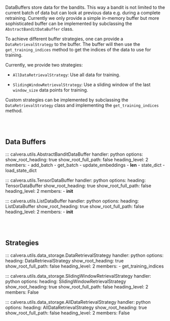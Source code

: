 DataBuffers store data for the bandits. This way a bandit is not limited to the current batch of data but can
look at previous data e.g. during a complete retraining.
Currently we only provide a simple in-memory buffer but more sophisticated buffer can be implemented by
subclassing the `AbstractBanditDataBuffer` class. 

To achieve different buffer strategies, one can provide a `DataRetrievalStrategy` to the buffer.
The buffer will then use the `get_training_indices` method to get the indices of the data to use for training.

Currently, we provide two strategies:

- `AllDataRetrievalStrategy`: Use all data for training.

- `SlidingWindowRetrievalStrategy`: Use a sliding window of the last `window_size` data points for training.

Custom strategies can be implemented by subclassing the `DataRetrievalStrategy` class and implementing the `get_training_indices` method.

<br>
<br>

## **Data Buffers**

::: calvera.utils.AbstractBanditDataBuffer
    handler: python
    options:
      show_root_heading: true
      show_root_full_path: false
      heading_level: 2
      members: 
        - add_batch
        - get_batch
        - update_embeddings
        - __len__
        - state_dict
        - load_state_dict


::: calvera.utils.TensorDataBuffer
    handler: python
    options:
      heading: TensorDataBuffer
      show_root_heading: true
      show_root_full_path: false
      heading_level: 2
      members:
        - __init__


::: calvera.utils.ListDataBuffer
    handler: python
    options:
      heading: ListDataBuffer
      show_root_heading: true
      show_root_full_path: false
      heading_level: 2
      members:
        - __init__

<br>
<br>

## **Strategies**

::: calvera.utils.data_storage.DataRetrievalStrategy
    handler: python
    options:
      heading: DataRetrievalStrategy
      show_root_heading: true
      show_root_full_path: false
      heading_level: 2
      members: 
        - get_training_indices

::: calvera.utils.data_storage.SlidingWindowRetrievalStrategy
    handler: python
    options:
      heading: SlidingWindowRetrievalStrategy
      show_root_heading: true
      show_root_full_path: false
      heading_level: 2
      members: False

::: calvera.utils.data_storage.AllDataRetrievalStrategy
    handler: python
    options:
      heading: AllDataRetrievalStrategy
      show_root_heading: true
      show_root_full_path: false
      heading_level: 2
      members: False
